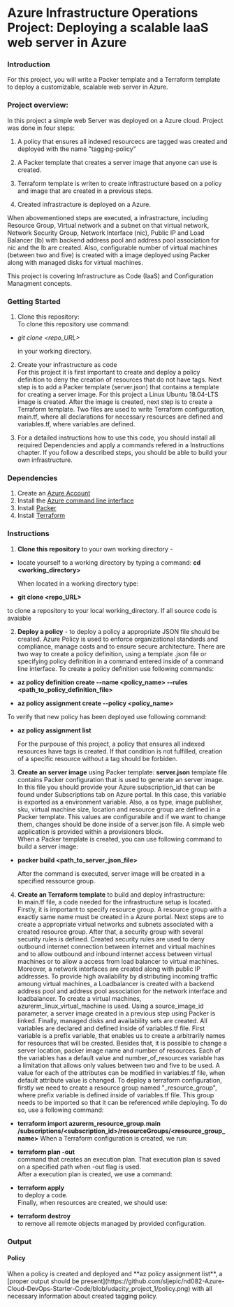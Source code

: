 # Azure Infrastructure Operations Project: Deploying a scalable IaaS web server in Azure

### Introduction
For this project, you will write a Packer template and a Terraform template to deploy a customizable, scalable web server in Azure.

### Project overview: 
In this project a simple web Server was deployed on a Azure cloud. Project was done in four steps:
1. A policy that ensures all indexed resourcecs are tagged was created and deployed with the name "tagging-policy"

2. A Packer template that creates a server image that anyone can use is created. 

3. Terraform template is writen to create inftrastructure based on a policy and image that are created in a previous steps. 

4. Created infrastracture is deployed on a Azure.

When abovementioned steps are executed, a infrastracture, including Resource Group, Virtual network and a subnet on that virtual network, Network Security Group, Network Interface (nic), Public IP and Load Balancer (lb) with backend address pool and address pool association for nic and the lb are created. Also, configurable number of virtual machines (between two and five) is created with a image deployed using Packer along with managed disks for virtual machines. 

This project is covering Infrastructure as Code (IaaS) and Configuration Managment concepts.

### Getting Started
1. Clone this repository:  
    To clone this repository use command:
* *git clone <repo_URL>*  
  
    in your working directory.

2. Create your infrastructure as code  
    For this project it is first important to create and deploy a policy definition to deny the creation of resources that do not have tags. Next step is to add a Packer template (server.json) that contains a template for creating a server image. For this project a Linux Ubuntu 18.04-LTS image is created. After the image is created, next step is to create a Terraform template. Two files are used to write Terraform configuration, main.tf, where all declarations for necessary resources are defined and variables.tf, where variables are defined. 

3. For a detailed instructions how to use this code, you should install all required Dependencies and apply a commands refered in a Instructions chapter. If you follow a described steps, you should be able to build your own infrastructure.

### Dependencies
1. Create an [Azure Account](https://portal.azure.com) 
2. Install the [Azure command line interface](https://docs.microsoft.com/en-us/cli/azure/install-azure-cli?view=azure-cli-latest)
3. Install [Packer](https://www.packer.io/downloads)
4. Install [Terraform](https://www.terraform.io/downloads.html)

### Instructions

1. **Clone this repository** to your own working directory -  
- locate yourself to a working directory by typing a command:  **cd <working_directory>** 

    When located in a working directory type:

* **git clone <repo_URL>**

to clone a repository to your local working_directory. If all source code is avaiable

2. **Deploy a policy** - to deploy a policy a appropriate JSON file should be created. Azure Policy is used to enforce organizational standards and compliance, manage costs and to ensure secure architecture. There are two way to create a policy definition, using a template .json file or specifying policy definition in a command entered inside of a command line interface. To create a policy definition use following commands:  
* **az policy definition create --name <policy_name> --rules <path_to_policy_definition_file>** 

* **az policy assignment create --policy <policy_name>**

To verify that new policy has been deployed use following command:  
* **az policy assignment list**

    For the purpouse of this project, a policy that ensures all indexed resources have tags is created. If that condition is not fulfilled, creation of a specific resource without a tag should be forbiden.  

3. **Create an server image** using Packer template:
**server.json** template file contains Packer configuration that is used to generate an server image. In this file you should provide your Azure subscription_id that can be found under Subscriptions tab on Azure portal. In this case, this variable is exported as a environment variable. Also, a os type, image publisher, sku, virtual machine size, location and resource group are defined in a Packer template. This values are configurabile and if we want to change them, changes should be done inside of a server.json file. A simple web application is provided within a provisioners block.  
When a Packer template is created, you can use following command to build a server image:  
* **packer build <path_to_server_json_file>**

    After the command is executed, server image will be created in a specified ressource group.

4. **Create an Terraform template** to build and deploy infrastructure:  
    In main.tf file, a code needed for the infrastructure setup is located. Firstly, it is important to specify resource group. A resource group with a exactly same name must be created in a Azure portal. Next steps are to create a appropriate virtual networks and subnets associated with a created resource group.
    After that, a security group with several security rules is defined. Created security rules are used to deny outbound internet connection between internet and virtual machines and to allow outbound and inbound internet access between virtual machines or to allow a access from load balancer to virtual machines. Moreover, a network interfaces are created along with public IP addresses. To provide high availability by distributing incoming traffic amoung virtual machines, a Loadbalancer is created with a backend address pool and address pool association for the network interface and loadbalancer. To create a virtual machines, azurerm_linux_virtual_machine is used. Using a source_image_id parameter, a server image created in a previous step using Packer is linked. Finally, managed disks and availability sets are created. All variables are declared and defined inside of variables.tf file. First variable is a prefix variable, that enables us to create a arbitrarily names for resources that will be created. Besides that, it is possible to change a server location, packer image name and number of resources. Each of the variables has a default value and number_of_resources variable has a limitation that allows only values between two and five to be used. A value for each of the attributes can be modified in variables.tf file, when default attribute value is changed. To deploy a terraform configuration, firstly we need to create a resource group named "<prefix>_resource_group", where prefix variable is defined inside of variables.tf file.
    This group needs to be imported so that it can be referenced while deploying. To do so, use a following command:  
* **terraform import azurerm_resource_group.main /subscriptions/<subscription_id>/resourceGroups/<resource_group_name>**
    When a Terraform configuration is created, we run:  
* **terraform plan -out <filename>**  
    command that creates an execution plan. That execution plan is saved on a specified path when -out flag is used.  
    After a execution plan is created, we use a command:  
* **terraform apply**  
    to deploy a code.  
    Finally, when resources are created, we should use:

* **terraform destroy**  
    to remove all remote objects managed by provided configuration.


### Output

<h4> Policy </h4>
When a policy is created and deployed and **az policy assignment list**, a [proper output should be present](https://github.com/sljepic/nd082-Azure-Cloud-DevOps-Starter-Code/blob/udacity_project_1/policy.png) with all necessary information about created tagging policy. 

